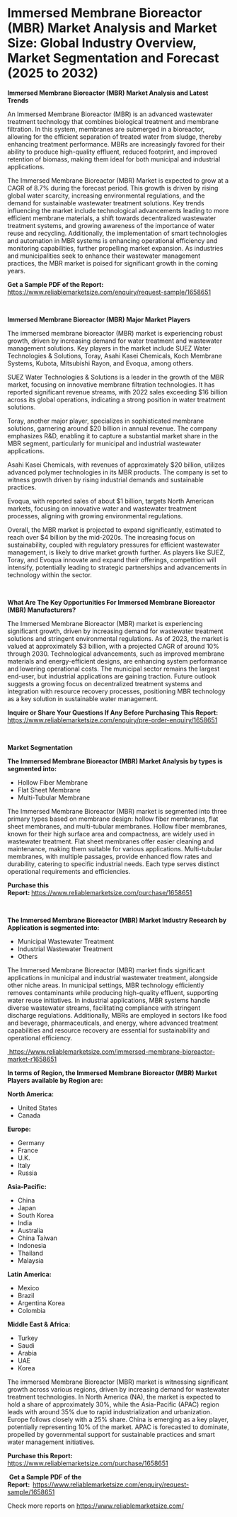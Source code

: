 <p><h1>Immersed Membrane Bioreactor (MBR) Market Analysis and Market Size: Global Industry Overview, Market Segmentation and Forecast (2025 to 2032)</h1></p><p><strong>Immersed Membrane Bioreactor (MBR) Market Analysis and Latest Trends</strong></p>
<p><p>An Immersed Membrane Bioreactor (MBR) is an advanced wastewater treatment technology that combines biological treatment and membrane filtration. In this system, membranes are submerged in a bioreactor, allowing for the efficient separation of treated water from sludge, thereby enhancing treatment performance. MBRs are increasingly favored for their ability to produce high-quality effluent, reduced footprint, and improved retention of biomass, making them ideal for both municipal and industrial applications.</p><p>The Immersed Membrane Bioreactor (MBR) Market is expected to grow at a CAGR of 8.7% during the forecast period. This growth is driven by rising global water scarcity, increasing environmental regulations, and the demand for sustainable wastewater treatment solutions. Key trends influencing the market include technological advancements leading to more efficient membrane materials, a shift towards decentralized wastewater treatment systems, and growing awareness of the importance of water reuse and recycling. Additionally, the implementation of smart technologies and automation in MBR systems is enhancing operational efficiency and monitoring capabilities, further propelling market expansion. As industries and municipalities seek to enhance their wastewater management practices, the MBR market is poised for significant growth in the coming years.</p></p>
<p><strong>Get a Sample PDF of the Report:&nbsp;</strong> <a href="https://www.reliablemarketsize.com/enquiry/request-sample/1658651?utm_campaign=3528&utm_medium=2&utm_source=Github&utm_content=ia&utm_term=23032025&utm_id=immersed-membrane-bioreactor-mbr">https://www.reliablemarketsize.com/enquiry/request-sample/1658651</a></p>
<p>&nbsp;</p>
<p><strong>Immersed Membrane Bioreactor (MBR) Major Market Players</strong></p>
<p><p>The immersed membrane bioreactor (MBR) market is experiencing robust growth, driven by increasing demand for water treatment and wastewater management solutions. Key players in the market include SUEZ Water Technologies & Solutions, Toray, Asahi Kasei Chemicals, Koch Membrane Systems, Kubota, Mitsubishi Rayon, and Evoqua, among others.</p><p>SUEZ Water Technologies & Solutions is a leader in the growth of the MBR market, focusing on innovative membrane filtration technologies. It has reported significant revenue streams, with 2022 sales exceeding $16 billion across its global operations, indicating a strong position in water treatment solutions.</p><p>Toray, another major player, specializes in sophisticated membrane solutions, garnering around $20 billion in annual revenue. The company emphasizes R&D, enabling it to capture a substantial market share in the MBR segment, particularly for municipal and industrial wastewater applications.</p><p>Asahi Kasei Chemicals, with revenues of approximately $20 billion, utilizes advanced polymer technologies in its MBR products. The company is set to witness growth driven by rising industrial demands and sustainable practices.</p><p>Evoqua, with reported sales of about $1 billion, targets North American markets, focusing on innovative water and wastewater treatment processes, aligning with growing environmental regulations.</p><p>Overall, the MBR market is projected to expand significantly, estimated to reach over $4 billion by the mid-2020s. The increasing focus on sustainability, coupled with regulatory pressures for efficient wastewater management, is likely to drive market growth further. As players like SUEZ, Toray, and Evoqua innovate and expand their offerings, competition will intensify, potentially leading to strategic partnerships and advancements in technology within the sector.</p></p>
<p>&nbsp;</p>
<p><strong>What Are The Key Opportunities For Immersed Membrane Bioreactor (MBR) Manufacturers?</strong></p>
<p><p>The Immersed Membrane Bioreactor (MBR) market is experiencing significant growth, driven by increasing demand for wastewater treatment solutions and stringent environmental regulations. As of 2023, the market is valued at approximately $3 billion, with a projected CAGR of around 10% through 2030. Technological advancements, such as improved membrane materials and energy-efficient designs, are enhancing system performance and lowering operational costs. The municipal sector remains the largest end-user, but industrial applications are gaining traction. Future outlook suggests a growing focus on decentralized treatment systems and integration with resource recovery processes, positioning MBR technology as a key solution in sustainable water management.</p></p>
<p><strong>Inquire or Share Your Questions If Any Before Purchasing This Report:</strong> <a href="https://www.reliablemarketsize.com/enquiry/pre-order-enquiry/1658651?utm_campaign=3528&utm_medium=2&utm_source=Github&utm_content=ia&utm_term=23032025&utm_id=immersed-membrane-bioreactor-mbr">https://www.reliablemarketsize.com/enquiry/pre-order-enquiry/1658651</a></p>
<p>&nbsp;</p>
<p><strong>Market Segmentation</strong></p>
<p><strong>The Immersed Membrane Bioreactor (MBR) Market Analysis by types is segmented into:</strong></p>
<p><ul><li>Hollow Fiber Membrane</li><li>Flat Sheet Membrane</li><li>Multi-Tubular Membrane</li></ul></p>
<p><p>The Immersed Membrane Bioreactor (MBR) market is segmented into three primary types based on membrane design: hollow fiber membranes, flat sheet membranes, and multi-tubular membranes. Hollow fiber membranes, known for their high surface area and compactness, are widely used in wastewater treatment. Flat sheet membranes offer easier cleaning and maintenance, making them suitable for various applications. Multi-tubular membranes, with multiple passages, provide enhanced flow rates and durability, catering to specific industrial needs. Each type serves distinct operational requirements and efficiencies.</p></p>
<p><strong>Purchase this Report:&nbsp;</strong><a href="https://www.reliablemarketsize.com/purchase/1658651?utm_campaign=3528&utm_medium=2&utm_source=Github&utm_content=ia&utm_term=23032025&utm_id=immersed-membrane-bioreactor-mbr">https://www.reliablemarketsize.com/purchase/1658651</a></p>
<p>&nbsp;</p>
<p><strong>The Immersed Membrane Bioreactor (MBR) Market Industry Research by Application is segmented into:</strong></p>
<p><ul><li>Municipal Wastewater Treatment</li><li>Industrial Wastewater Treatment</li><li>Others</li></ul></p>
<p><p>The Immersed Membrane Bioreactor (MBR) market finds significant applications in municipal and industrial wastewater treatment, alongside other niche areas. In municipal settings, MBR technology efficiently removes contaminants while producing high-quality effluent, supporting water reuse initiatives. In industrial applications, MBR systems handle diverse wastewater streams, facilitating compliance with stringent discharge regulations. Additionally, MBRs are employed in sectors like food and beverage, pharmaceuticals, and energy, where advanced treatment capabilities and resource recovery are essential for sustainability and operational efficiency.</p></p>
<p><a href="https://www.reliablemarketsize.com/immersed-membrane-bioreactor-market-r1658651?utm_campaign=3528&utm_medium=2&utm_source=Github&utm_content=ia&utm_term=23032025&utm_id=immersed-membrane-bioreactor-mbr">&nbsp;https://www.reliablemarketsize.com/immersed-membrane-bioreactor-market-r1658651</a></p>
<p><strong>In terms of Region, the Immersed Membrane Bioreactor (MBR) Market Players available by Region are:</strong></p>
<p>
    <p> <strong> North America: </strong>
        <ul>
            <li>United States</li>
            <li>Canada</li>
        </ul>
        </p> 
    <p> <strong> Europe: </strong>
        <ul>
            <li>Germany</li>
            <li>France</li>
            <li>U.K.</li>
            <li>Italy</li>
            <li>Russia</li>
        </ul>
        </p> 
    <p> <strong> Asia-Pacific: </strong>
        <ul>
            <li>China</li>
            <li>Japan</li>
            <li>South Korea</li>
            <li>India</li>
            <li>Australia</li>
            <li>China Taiwan</li>
            <li>Indonesia</li>
            <li>Thailand</li>
            <li>Malaysia</li>
        </ul>
        </p> 
    <p> <strong> Latin America: </strong>
        <ul>
            <li>Mexico</li>
            <li>Brazil</li>
            <li>Argentina Korea</li>
            <li>Colombia</li>
        </ul>
        </p> 
    <p> <strong> Middle East & Africa: </strong>
        <ul>
            <li>Turkey</li>
            <li>Saudi</li>
            <li>Arabia</li>
            <li>UAE</li>
            <li>Korea</li>
        </ul>
    </p>
    </p>
<p><p>The immersed Membrane Bioreactor (MBR) market is witnessing significant growth across various regions, driven by increasing demand for wastewater treatment technologies. In North America (NA), the market is expected to hold a share of approximately 30%, while the Asia-Pacific (APAC) region leads with around 35% due to rapid industrialization and urbanization. Europe follows closely with a 25% share. China is emerging as a key player, potentially representing 10% of the market. APAC is forecasted to dominate, propelled by governmental support for sustainable practices and smart water management initiatives.</p></p>
<p><strong>Purchase this Report: </strong><a href="https://www.reliablemarketsize.com/purchase/1658651?utm_campaign=3528&utm_medium=2&utm_source=Github&utm_content=ia&utm_term=23032025&utm_id=immersed-membrane-bioreactor-mbr">https://www.reliablemarketsize.com/purchase/1658651</a></p>
<p>&nbsp;<strong>Get a Sample PDF of the Report:&nbsp;&nbsp;</strong><a href="https://www.reliablemarketsize.com/enquiry/request-sample/1658651?utm_campaign=3528&utm_medium=2&utm_source=Github&utm_content=ia&utm_term=23032025&utm_id=immersed-membrane-bioreactor-mbr">https://www.reliablemarketsize.com/enquiry/request-sample/1658651</a></p>
<p><strong></strong></p>
<p>Check more reports on <a href="https://www.reliablemarketsize.com/?utm_campaign=3528&utm_medium=2&utm_source=Github&utm_content=ia&utm_term=23032025&utm_id=immersed-membrane-bioreactor-mbr">https://www.reliablemarketsize.com/</a></p>